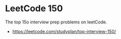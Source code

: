 # LeetCode 150

The top 15o interview prep problems on leetCode.

- https://leetcode.com/studyplan/top-interview-150/

